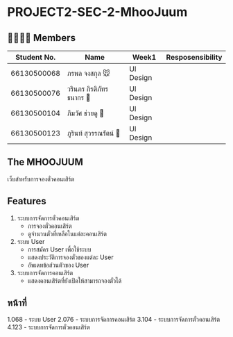 # PROJECT2-SEC-2-MhooJuum
## 🧑‍🧑‍🧒‍🧒 Members
| Student No. | Name | Week1 | Resposensibility |
| - | - | -| -|
| 66130500068 | ภรพล จงสกุล 🐭 | UI Design |  |
| 66130500076 | วรินภร กิรติภัทรธนากร 🎁 | UI Design |  |
| 66130500104 | ภีมวัศ ช่วยดู 🐷 | UI Design |  |
| 66130500123 | ภูรินท์ สุวรรณรัตน์ 🥘 | UI Design |  |

## The MHOOJUUM
เว็บสำหรับการจองตั๋วคอนเสิร์ต
## Features 
1. ระบบการจัดการตั๋วคอนเสิร์ต
    - การจองตั๋วคอนเสิร์ต
    - ดูจำนวนตั๋วที่เหลือในแต่ละคอนเสิร์ต
2. ระบบ User
    - การสมัคร User เพื่อใช้ระบบ
    - แสดงประวัติการจองตั๋วของแต่ละ User
    - อัพเดทข้อส่วนตัวของ User
3. ระบบการจัดการคอนเสิร์ต
    - แสดงคอนเสิร์ตที่ยังเปิดให้สามารถจองตั๋วได้

## หน้าที่
1.068
    - ระบบ User
2.076
    - ระบบการจัดการคอนเสิร์ต
3.104
    - ระบบการจัดการตั๋วคอนเสิร์ต
4.123
    - ระบบการจัดการตั๋วคอนเสิร์ต
